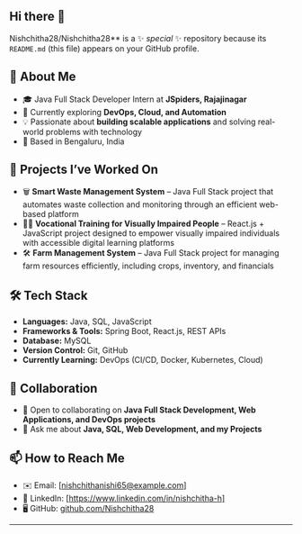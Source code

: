 ## Hi there 👋


Nishchitha28/Nishchitha28** is a ✨ _special_ ✨ repository because its `README.md` (this file) appears on your GitHub profile. 

## 🚀 About Me
- 🎓 Java Full Stack Developer Intern at **JSpiders, Rajajinagar**  
- 🌱 Currently exploring **DevOps, Cloud, and Automation**  
- 💡 Passionate about **building scalable applications** and solving real-world problems with technology  
- 📍 Based in Bengaluru, India  

## 🔭 Projects I’ve Worked On
- 🗑️ **Smart Waste Management System** – Java Full Stack project that automates waste collection and monitoring through an efficient web-based platform  
- 👩‍🦯 **Vocational Training for Visually Impaired People** – React.js + JavaScript project designed to empower visually impaired individuals with accessible digital learning platforms  
- 🛠️ **Farm Management System** – Java Full Stack project for managing farm resources efficiently, including crops, inventory, and financials  

## 🛠️ Tech Stack
- **Languages:** Java, SQL, JavaScript  
- **Frameworks & Tools:** Spring Boot, React.js, REST APIs  
- **Database:** MySQL  
- **Version Control:** Git, GitHub  
- **Currently Learning:** DevOps (CI/CD, Docker, Kubernetes, Cloud)


## 🤝 Collaboration
- 👯 Open to collaborating on **Java Full Stack Development, Web Applications, and DevOps projects**  
- 💬 Ask me about **Java, SQL, Web Development, and my Projects**  


## 📫 How to Reach Me
- ✉️ Email: [nishchithanishi65@example.com]  
- 💼 LinkedIn: [https://www.linkedin.com/in/nishchitha-h]  
- 🖥️ GitHub: [github.com/Nishchitha28](https://github.com/Nishchitha28)  

---

